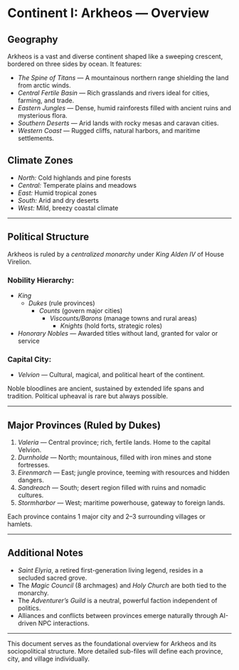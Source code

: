 # Continent I: Arkheos — Overview

## Geography
Arkheos is a vast and diverse continent shaped like a sweeping crescent, bordered on three sides by ocean. It features:

- *The Spine of Titans* — A mountainous northern range shielding the land from arctic winds.
- *Central Fertile Basin* — Rich grasslands and rivers ideal for cities, farming, and trade.
- *Eastern Jungles* — Dense, humid rainforests filled with ancient ruins and mysterious flora.
- *Southern Deserts* — Arid lands with rocky mesas and caravan cities.
- *Western Coast* — Rugged cliffs, natural harbors, and maritime settlements.

## Climate Zones
- *North:* Cold highlands and pine forests
- *Central:* Temperate plains and meadows
- *East:* Humid tropical zones
- *South:* Arid and dry deserts
- *West:* Mild, breezy coastal climate

---

## Political Structure

Arkheos is ruled by a *centralized monarchy* under *King Alden IV* of House Virelion.

### Nobility Hierarchy:
- *King*
  - *Dukes* (rule provinces)
    - *Counts* (govern major cities)
      - *Viscounts/Barons* (manage towns and rural areas)
        - *Knights* (hold forts, strategic roles)
- *Honorary Nobles* — Awarded titles without land, granted for valor or service

### Capital City:
- *Velvion* — Cultural, magical, and political heart of the continent.

Noble bloodlines are ancient, sustained by extended life spans and tradition. Political upheaval is rare but always possible.

---

## Major Provinces (Ruled by Dukes)

1. *Valeria* — Central province; rich, fertile lands. Home to the capital Velvion.
2. *Durnholde* — North; mountainous, filled with iron mines and stone fortresses.
3. *Eirenmarch* — East; jungle province, teeming with resources and hidden dangers.
4. *Sandreach* — South; desert region filled with ruins and nomadic cultures.
5. *Stormharbor* — West; maritime powerhouse, gateway to foreign lands.

Each province contains 1 major city and 2–3 surrounding villages or hamlets.

---

## Additional Notes

- *Saint Elyria*, a retired first-generation living legend, resides in a secluded sacred grove.
- The *Magic Council* (8 archmages) and *Holy Church* are both tied to the monarchy.
- The *Adventurer’s Guild* is a neutral, powerful faction independent of politics.
- Alliances and conflicts between provinces emerge naturally through AI-driven NPC interactions.

---

This document serves as the foundational overview for Arkheos and its sociopolitical structure. More detailed sub-files will define each province, city, and village individually.

